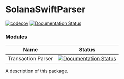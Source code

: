 # SolanaSwiftParser

[![codecov](https://codecov.io/gh/p2p-org/solana-swift-library/branch/master/graph/badge.svg?token=iq6Du6XAXT)](https://codecov.io/gh/p2p-org/solana-swift-library)
[![Documentation Status](https://readthedocs.org/projects/ansicolortags/badge/?version=latest)](https://p2p-org.github.io/solana-swift-library/documentation/transactionparser)

### Modules

| Name               | Status                                                                                                                                                                          |
|--------------------|---------------------------------------------------------------------------------------------------------------------------------------------------------------------------------|
| Transaction Parser | [![Documentation Status](https://readthedocs.org/projects/ansicolortags/badge/?version=latest)](https://p2p-org.github.io/solana-swift-library/documentation/transactionparser) | 


A description of this package.

